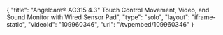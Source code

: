 {
    "title": "Angelcare&reg; AC315 4.3&quot; Touch Control Movement, Video, and Sound Monitor with Wired Sensor Pad",
    "type": "solo",
    "layout": "iframe-static",
    "videoId": "109960346",
    "url": "\/tvpembed\/109960346"
}